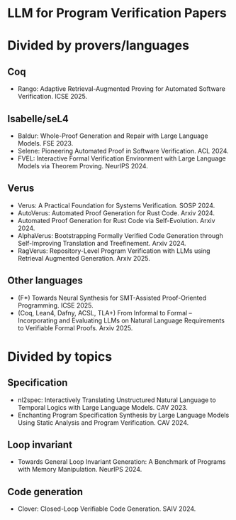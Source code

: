 # LLM for Program Verification Papers

# Divided by provers/languages

## Coq
 - Rango: Adaptive Retrieval-Augmented Proving for Automated Software Verification. ICSE 2025.

## Isabelle/seL4
 - Baldur: Whole-Proof Generation and Repair with Large Language Models. FSE 2023.
 - Selene: Pioneering Automated Proof in Software Verification. ACL 2024.
 - FVEL: Interactive Formal Verification Environment with Large Language Models via Theorem Proving. NeurIPS 2024.

## Verus
 - Verus: A Practical Foundation for Systems Verification. SOSP 2024.
 - AutoVerus: Automated Proof Generation for Rust Code. Arxiv 2024.
 - Automated Proof Generation for Rust Code via Self-Evolution. Arxiv 2024. 
 - AlphaVerus: Bootstrapping Formally Verified Code Generation through Self-Improving Translation and Treefinement. Arxiv 2024.
 - RagVerus: Repository-Level Program Verification with LLMs using Retrieval Augmented Generation. Arxiv 2025. 

## Other languages
 - (F*) Towards Neural Synthesis for SMT-Assisted Proof-Oriented Programming. ICSE 2025.
 - (Coq, Lean4, Dafny, ACSL, TLA+) From Informal to Formal – Incorporating and Evaluating LLMs on Natural Language Requirements to Verifiable Formal Proofs. Arxiv 2025.


# Divided by topics

## Specification
 - nl2spec: Interactively Translating Unstructured Natural Language to Temporal Logics with Large Language Models. CAV 2023.
 - Enchanting Program Specification Synthesis by Large Language Models Using Static Analysis and Program Verification. CAV 2024.

## Loop invariant
 - Towards General Loop Invariant Generation: A Benchmark of Programs with Memory Manipulation. NeurIPS 2024.

## Code generation
 - Clover: Closed-Loop Verifiable Code Generation. SAIV 2024.